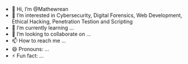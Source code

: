 - 👋 Hi, I’m @Mathewrean
- 👀 I’m interested in Cybersecurity, Digital Forensics, Web Development, Ethical Hacking, Penetration Testion and Scripting
- 🌱 I’m currently learning ...
- 💞️ I’m looking to collaborate on ...
- 📫 How to reach me ...
- 😄 Pronouns: ...
- ⚡ Fun fact: ...

<!---
Mathewrean/Mathewrean is a ✨ special ✨ repository because its `README.md` (this file) appears on your GitHub profile.
You can click the Preview link to take a look at your changes.
--->
